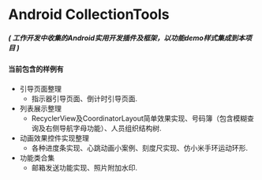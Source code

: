 # Android CollectionTools

##### ( 工作开发中收集的Android实用开发插件及框架，以功能demo样式集成到本项目 )
#####
#### 当前包含的样例有
####
* 引导页面整理
    * 指示器引导页面、倒计时引导页面.
* 列表展示整理
    * RecyclerView及CoordinatorLayout简单效果实现、号码簿（包含模糊查询及右侧导航字母功能）、人员组织结构树.
* 动画效果控件实现整理
    * 各种进度条实现、心跳动画小案例、刻度尺实现、仿小米手环运动环形.
* 功能类合集
    * 邮箱发送功能实现、照片附加水印.
